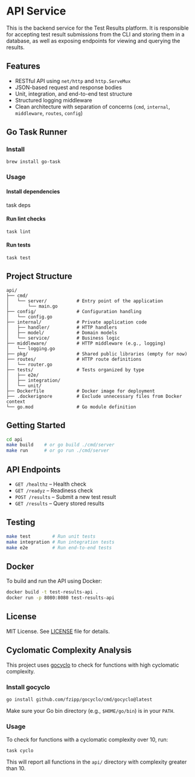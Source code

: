 # API Service

This is the backend service for the Test Results platform. It is responsible for accepting test result submissions from the CLI and storing them in a database, as well as exposing endpoints for viewing and querying the results.

## Features

* RESTful API using `net/http` and `http.ServeMux`
* JSON-based request and response bodies
* Unit, integration, and end-to-end test structure
* Structured logging middleware
* Clean architecture with separation of concerns (`cmd`, `internal`, `middleware`, `routes`, `config`)

## Go Task Runner

### Install

```shell
brew install go-task
```

### Usage

#### Install dependencies


task deps

#### Run lint checks

```shell
task lint
```


#### Run tests

```shell
task test
```


## Project Structure

```
api/
├── cmd/
│   └── server/           # Entry point of the application
│       └── main.go
├── config/               # Configuration handling
│   └── config.go
├── internal/             # Private application code
│   ├── handler/          # HTTP handlers
│   ├── model/            # Domain models
│   └── service/          # Business logic
├── middleware/           # HTTP middleware (e.g., logging)
│   └── logging.go
├── pkg/                  # Shared public libraries (empty for now)
├── routes/               # HTTP route definitions
│   └── router.go
├── tests/                # Tests organized by type
│   ├── e2e/
│   ├── integration/
│   └── unit/
├── Dockerfile            # Docker image for deployment
├── .dockerignore         # Exclude unnecessary files from Docker context
└── go.mod                # Go module definition
```

## Getting Started

```sh
cd api
make build    # or go build ./cmd/server
make run      # or go run ./cmd/server
```

## API Endpoints

* `GET /healthz` – Health check
* `GET /readyz` – Readiness check
* `POST /results` – Submit a new test result
* `GET /results` – Query stored results

## Testing

```sh
make test        # Run unit tests
make integration # Run integration tests
make e2e         # Run end-to-end tests
```

## Docker

To build and run the API using Docker:

```sh
docker build -t test-results-api .
docker run -p 8080:8080 test-results-api
```

## License

MIT License. See [LICENSE](../LICENSE) file for details.

## Cyclomatic Complexity Analysis

This project uses [gocyclo](https://github.com/fzipp/gocyclo) to check for functions with high cyclomatic complexity.

### Install gocyclo

```
go install github.com/fzipp/gocyclo/cmd/gocyclo@latest
```

Make sure your Go bin directory (e.g., `$HOME/go/bin`) is in your `PATH`.

### Usage

To check for functions with a cyclomatic complexity over 10, run:

```
task cyclo
```

This will report all functions in the `api/` directory with complexity greater than 10.


